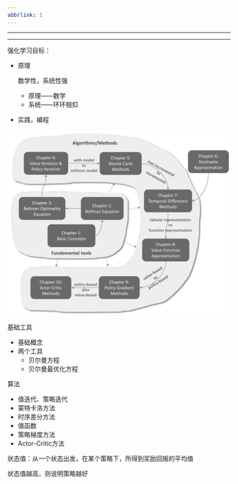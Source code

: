 ```yaml
---
abbrlink: 1
---
```

---

---





强化学习目标：

- 原理

  数学性，系统性强

  - 原理——数学
  - 系统——环环相扣

- 实践，编程

![intro](1.绪论/Figure_chapterRelationship.png)

基础工具

- 基础概念
- 两个工具
  - 贝尔曼方程
  - 贝尔曼最优化方程

算法

- 值迭代、策略迭代
- 蒙特卡洛方法
- 时序差分方法
- 值函数
- 策略梯度方法
- Actor-Critic方法



状态值：从一个状态出发，在某个策略下，所得到奖励回报的平均值

状态值越高，则说明策略越好





